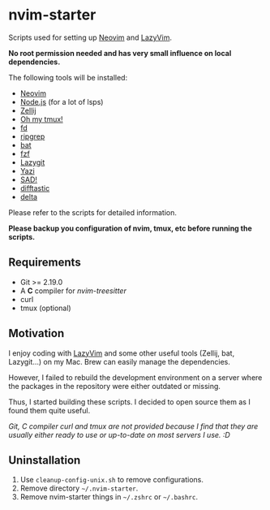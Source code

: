 # nvim-starter

Scripts used for setting up [Neovim](https://neovim.io/) and [LazyVim](https://www.lazyvim.org/).

**No root permission needed and has very small influence on local dependencies.**

The following tools will be installed:

- [Neovim](https://neovim.io/)
- [Node.js](https://nodejs.org/) (for a lot of lsps)
- [Zellij](https://zellij.dev/)
- [Oh my tmux!](https://github.com/gpakosz/.tmux)
- [fd](https://github.com/sharkdp/fd)
- [ripgrep](https://github.com/BurntSushi/ripgrep)
- [bat](https://github.com/sharkdp/bat)
- [fzf](https://github.com/junegunn/fzf)
- [Lazygit](https://github.com/jesseduffield/lazygit)
- [Yazi](https://github.com/sxyazi/yazi)
- [SAD!](https://github.com/ms-jpq/sad)
- [difftastic](https://github.com/Wilfred/difftastic)
- [delta](https://github.com/dandavison/delta)

Please refer to the scripts for detailed information.

**Please backup you configuration of nvim, tmux, etc before running the scripts.**

## Requirements

- Git >= 2.19.0
- A **C** compiler for _nvim-treesitter_
- curl
- tmux (optional)

## Motivation

I enjoy coding with [LazyVim](https://www.lazyvim.org/) and some other useful tools (Zellij, bat, Lazygit...) on my Mac. Brew can easily manage the dependencies.

However, I failed to rebuild the development environment on a server where the packages in the repository were either outdated or missing.

Thus, I started building these scripts. I decided to open source them as I found them quite useful.

_Git, C compiler curl and tmux are not provided because I find that they are usually either ready to use or up-to-date on most servers I use. :D_

## Uninstallation

1. Use `cleanup-config-unix.sh` to remove configurations.
2. Remove directory `~/.nvim-starter`.
3. Remove nvim-starter things in `~/.zshrc` or `~/.bashrc`.
